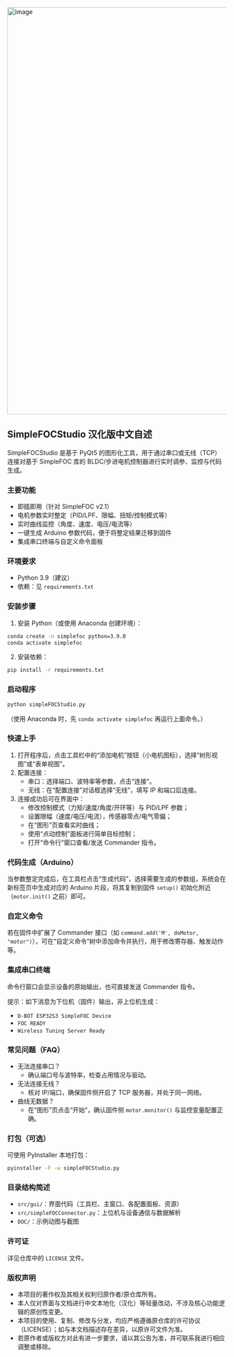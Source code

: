<img width="1302" height="932" alt="image" src="https://github.com/user-attachments/assets/b7796261-31cd-4431-a7c8-4c39066614e9" />


## SimpleFOCStudio 汉化版中文自述

SimpleFOCStudio 是基于 PyQt5 的图形化工具，用于通过串口或无线（TCP）连接对基于 SimpleFOC 库的 BLDC/步进电机控制器进行实时调参、监控与代码生成。

### 主要功能
- 即插即用（针对 SimpleFOC v2.1）
- 电机参数实时整定（PID/LPF、限幅、扭矩/控制模式等）
- 实时曲线监控（角度、速度、电压/电流等）
- 一键生成 Arduino 参数代码，便于将整定结果迁移到固件
- 集成串口终端与自定义命令面板

### 环境要求
- Python 3.9（建议）
- 依赖：见 `requirements.txt`

### 安装步骤
1) 安装 Python（或使用 Anaconda 创建环境）：
```sh
conda create -n simplefoc python=3.9.0
conda activate simplefoc
```
2) 安装依赖：
```sh
pip install -r requirements.txt
```

### 启动程序
```sh
python simpleFOCStudio.py
```
（使用 Anaconda 时，先 `conda activate simplefoc` 再运行上面命令。）

### 快速上手
1) 打开程序后，点击工具栏中的“添加电机”按钮（小电机图标），选择“树形视图”或“表单视图”。
2) 配置连接：
   - 串口：选择端口、波特率等参数，点击“连接”。
   - 无线：在“配置连接”对话框选择“无线”，填写 IP 和端口后连接。
3) 连接成功后可在界面中：
   - 修改控制模式（力矩/速度/角度/开环等）与 PID/LPF 参数；
   - 设置限幅（速度/电压/电流），传感器零点/电气零偏；
   - 在“图形”页查看实时曲线；
   - 使用“点动控制”面板进行简单目标控制；
   - 打开“命令行”窗口查看/发送 Commander 指令。

### 代码生成（Arduino）
当参数整定完成后，在工具栏点击“生成代码”，选择需要生成的参数组，系统会在新标签页中生成对应的 Arduino 片段，将其复制到固件 `setup()` 初始化附近（`motor.init()` 之前）即可。

### 自定义命令
若在固件中扩展了 Commander 接口（如 `command.add('M', doMotor, "motor")`），可在“自定义命令”树中添加命令并执行，用于修改寄存器、触发动作等。

### 集成串口终端
命令行窗口会显示设备的原始输出，也可直接发送 Commander 指令。

提示：如下消息为下位机（固件）输出，非上位机生成：
- `D-BOT ESP32S3 SimpleFOC Device`
- `FOC READY`
- `Wireless Tuning Server Ready`

### 常见问题（FAQ）
- 无法连接串口？
  - 确认端口号与波特率，检查占用情况与驱动。
- 无法连接无线？
  - 核对 IP/端口，确保固件侧开启了 TCP 服务器，并处于同一网络。
- 曲线无数据？
  - 在“图形”页点击“开始”，确认固件侧 `motor.monitor()` 与监控变量配置正确。

### 打包（可选）
可使用 PyInstaller 本地打包：
```sh
pyinstaller -F -w simpleFOCStudio.py
```

### 目录结构简述
- `src/gui/`：界面代码（工具栏、主窗口、各配置面板、资源）
- `src/simpleFOCConnector.py`：上位机与设备通信与数据解析
- `DOC/`：示例动图与截图

### 许可证
详见仓库中的 `LICENSE` 文件。


### 版权声明
- 本项目的著作权及其相关权利归原作者/原仓库所有。
- 本人仅对界面与文档进行中文本地化（汉化）等轻量改动，不涉及核心功能逻辑的原创性变更。
- 本项目的使用、复制、修改与分发，均应严格遵循原仓库的许可协议（LICENSE）；如与本文档描述存在差异，以原许可文件为准。
- 若原作者或版权方对此有进一步要求，请以其公告为准，并可联系我进行相应调整或移除。





